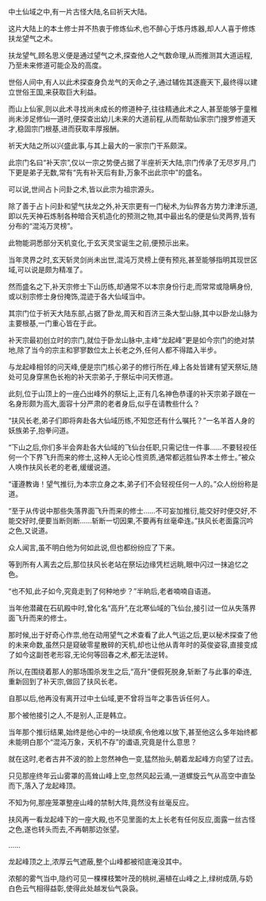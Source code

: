 
中土仙域之中,有一片古怪大陆,名曰祈天大陆。

这片大陆上的本土修士并不热衷于修炼仙术,也不醉心于炼丹炼器,却人人喜于修炼扶龙望气之术。

扶龙望气,顾名思义便是通过望气之术,探查他人之气数命理,从而推测其大道运程,乃至未来修道可能企及的高度。

世俗人间中,有人以此术探查身负龙气的天命之子,通过辅佐其逐鹿天下,最终得以建立世俗王国,来获取巨大利益。

而山上仙家,则以此术寻找尚未成长的修道种子,往往精通此术之人,甚至能够于童稚尚未涉足修仙一道时,便探查出幼儿未来的大道前程,从而帮助仙家宗门搜罗修道天才,稳固宗门根基,进而获取丰厚报酬。

祈天大陆之所以兴盛此事,与其上最大的一家宗门干系颇深。

此宗门名曰“补天宗”,仅以一宗之势便占据了半座祈天大陆,宗门传承了无尽岁月,门下更是弟子无数,常有“先有补天后有卦,万象不出此宗中”的盛名。

可以说,世间占卜问卦之术,皆以此宗为祖宗源头。

除了善于占卜问卦和望气扶龙之外,补天宗更有一门秘术,为仙界各方势力津津乐道,即以先天神石炼制各种暗合天机造化的预测之物,其中最出名的便是仙灵两界,皆有分布的“混沌万灵榜”。

此物能洞悉部分天机变化,于玄天灵宝诞生之前,便预示出来。

当年灵界之时,玄天斩灵剑尚未出世,混沌万灵榜上便有预兆,甚至能够指明其现世区域,可以说是颇为精准了。

然而盛名之下,补天宗修士下山历练,却通常不以本宗身份行走,而常常或隐瞒身份,或以别宗修士身份掩饰,混迹于各大仙域当中。

其宗门位于祈天大陆东部,占据了卧龙,周天和百济三条大型山脉,其中以卧龙山脉为主要根基,一门重心皆在于此。

补天宗最初创立时的宗门,就位于卧龙山脉中,主峰“龙起峰”更是如今宗门的绝对禁地,除了当今的宗主和寥寥数位太上长老之外,任何人都不得踏入半步。

与龙起峰相邻的问天峰,便是宗门核心弟子的修行所在,峰上各处皆建有望天祭坛,随处可见身穿黑色长袍的补天宗弟子,于祭坛中问天修道。

此刻,位于山顶上的一座凸出峰外的祭坛上,正有几名神色恭谨的补天宗弟子跟在一名身形颇为高大,面容十分严肃的老者身后,似乎在请教些什么？

“扶风长老,弟子们即将奔赴各大仙域历练,不知您还有什么嘱托？”一名羊首人身的妖族弟子,抱拳问道。

“下山之后,你们多半会奔赴各大仙域的飞仙台任职,只需记住一件事……不要轻视任何一个下界飞升而来的修士,这种人无论心性资质,通常都远胜仙界本土修士。”被众人唤作扶风长老的老者,缓缓说道。

“谨遵教诲！望气推衍,为本宗立身之本,弟子们不会轻视任何一人的。”众人纷纷称是道。

“至于从传说中那些失落界面飞升而来的修士……不可妄加推衍,能交好时便交好,不能交好时,便要当断则断……斩断一切因果,不要再有丝毫牵连。”扶风长老面露沉吟之色,又说道。

众人闻言,虽不明白他为何如此说,但也都纷纷应了下来。

等到所有人离去之后,那位扶风长老站在祭坛边缘凭栏远眺,眼中闪过一抹追忆之色。

“也不知,此子如今,究竟走到了何种地步？”半晌后,老者喃喃自语道。

当年他潜藏在石矶殿中时,曾化名“高升”,在北寒仙域的飞仙台,接引过一位从失落界面飞升而来的修士。

那时候,出于好奇心作祟,他在动用望气之术查看了此人气运之后,更以秘术探查了他的未来命数,虽然只是窥破零星散碎的天机,却也让他从青年时的英俊姿容,直接变成了如今这副苍老形容,无论何等回春之术,都无法逆转。

所以,在围绕着那人的那场围杀发生之后,“高升”便假死脱身,斩断了与此事的牵连,重新回到了补天宗,做回了扶风长老。

自那以后,他再没有离开过中土仙域,更不曾将当年之事告诉任何人。

那个被他接引之人,不是别人,正是韩立。

当年那个推衍结果,始终是他心中的一块顽疾,令他难以放下,甚至他这么多年始终都未能明白那个“混沌万象，天机不存”的谶语,究竟是什么意思？

就在这时,老者古井不波的脸上忽然神色一变,猛然抬头,朝着龙起峰方向望了过去。

只见那座终年云山雾罩的高耸山峰上空,忽然风起云涌,一道螺旋云气从高空中直坠而下,落入了龙起峰顶。

不知为何,那座笼罩整座山峰的禁制大阵,竟然没有丝毫反应。

扶风再一看龙起峰下的一座大殿,也不见里面的太上长老有任何反应,面露一丝古怪之色,遂也转头而去,不再朝那边张望。

……

龙起峰顶之上,浓厚云气遮蔽,整个山峰都被彻底淹没其中。

浓郁的雾气当中,隐约可见一棵棵枝繁叶茂的桃树,遍植在山峰之上,绿树成荫,与奶白色云气相得益彰,使得此处越发仙气袅袅。